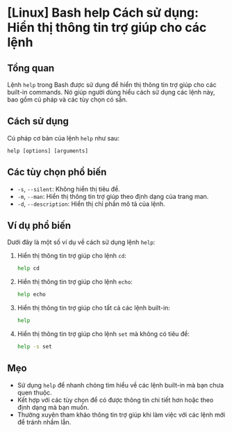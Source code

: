 # [Linux] Bash help Cách sử dụng: Hiển thị thông tin trợ giúp cho các lệnh

## Tổng quan
Lệnh `help` trong Bash được sử dụng để hiển thị thông tin trợ giúp cho các built-in commands. Nó giúp người dùng hiểu cách sử dụng các lệnh này, bao gồm cú pháp và các tùy chọn có sẵn.

## Cách sử dụng
Cú pháp cơ bản của lệnh `help` như sau:
```
help [options] [arguments]
```

## Các tùy chọn phổ biến
- `-s`, `--silent`: Không hiển thị tiêu đề.
- `-m`, `--man`: Hiển thị thông tin trợ giúp theo định dạng của trang man.
- `-d`, `--description`: Hiển thị chỉ phần mô tả của lệnh.

## Ví dụ phổ biến
Dưới đây là một số ví dụ về cách sử dụng lệnh `help`:

1. Hiển thị thông tin trợ giúp cho lệnh `cd`:
   ```bash
   help cd
   ```

2. Hiển thị thông tin trợ giúp cho lệnh `echo`:
   ```bash
   help echo
   ```

3. Hiển thị thông tin trợ giúp cho tất cả các lệnh built-in:
   ```bash
   help
   ```

4. Hiển thị thông tin trợ giúp cho lệnh `set` mà không có tiêu đề:
   ```bash
   help -s set
   ```

## Mẹo
- Sử dụng `help` để nhanh chóng tìm hiểu về các lệnh built-in mà bạn chưa quen thuộc.
- Kết hợp với các tùy chọn để có được thông tin chi tiết hơn hoặc theo định dạng mà bạn muốn.
- Thường xuyên tham khảo thông tin trợ giúp khi làm việc với các lệnh mới để tránh nhầm lẫn.